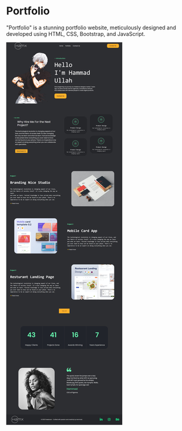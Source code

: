 # Portfolio
"Portfolio" is a stunning portfolio website, meticulously designed and developed using HTML, CSS, Bootstrap, and JavaScript. 

![website screenshot](/web-img.png)